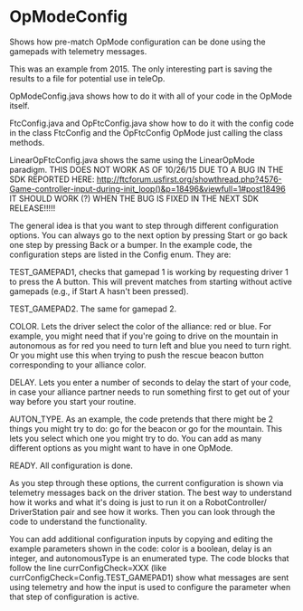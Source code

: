# OpModeConfig

Shows how pre-match OpMode configuration can be done using the gamepads
with telemetry messages.

This was an example from 2015. The only interesting part is saving the
results to a file for potential use in teleOp.

OpModeConfig.java shows how to do it with all of your code in the OpMode
itself.

FtcConfig.java and OpFtcConfig.java show how to do it with the config
code in the class FtcConfig and the OpFtcConfig OpMode just calling the
class methods.

LinearOpFtcConfig.java shows the same using the LinearOpMode paradigm.
THIS DOES NOT WORK AS OF 10/26/15 DUE TO A BUG IN THE SDK REPORTED HERE:
<http://ftcforum.usfirst.org/showthread.php?4576-Game-controller-input-during-init_loop()&p=18496&viewfull=1#post18496>
IT SHOULD WORK (?) WHEN THE BUG IS FIXED IN THE NEXT SDK RELEASE!!!!!

The general idea is that you want to step through different
configuration options. You can always go to the next option by pressing
Start or go back one step by pressing Back or a bumper. In the example
code, the configuration steps are listed in the Config enum. They are:

TEST_GAMEPAD1, checks that gamepad 1 is working by requesting driver 1
to press the A button. This will prevent matches from starting without
active gamepads (e.g., if Start A hasn't been pressed).

TEST_GAMEPAD2. The same for gamepad 2.

COLOR. Lets the driver select the color of the alliance: red or blue.
For example, you might need that if you're going to drive on the
mountain in autonomous as for red you need to turn left and blue you
need to turn right. Or you might use this when trying to push the rescue
beacon button corresponding to your alliance color.

DELAY. Lets you enter a number of seconds to delay the start of your
code, in case your alliance partner needs to run something first to get
out of your way before you start your routine.

AUTON_TYPE. As an example, the code pretends that there might be 2
things you might try to do: go for the beacon or go for the mountain.
This lets you select which one you might try to do. You can add as many
different options as you might want to have in one OpMode.

READY. All configuration is done.

As you step through these options, the current configuration is shown
via telemetry messages back on the driver station. The best way to
understand how it works and what it's doing is just to run it on a
RobotController/ DriverStation pair and see how it works. Then you can
look through the code to understand the functionality.

You can add additional configuration inputs by copying and editing the
example parameters shown in the code: color is a boolean, delay is an
integer, and autonomousType is an enumerated type. The code blocks that
follow the line currConfigCheck=XXX (like
currConfigCheck=Config.TEST_GAMEPAD1) show what messages are sent using
telemetry and how the input is used to configure the parameter when that
step of configuration is active.

